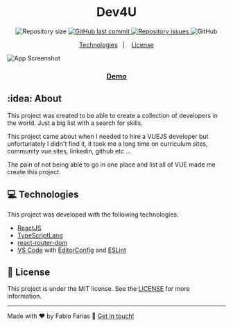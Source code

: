 <h1 align="center">
    Dev4U
</h1>

<p align="center">
  <img alt="Repository size" src="https://img.shields.io/github/repo-size/frf/react-dev4u-website.svg">
  <a href="https://github.com/lukemorales/bancointer/commits/master">
    <img alt="GitHub last commit" src="https://img.shields.io/github/last-commit/frf/react-dev4u-website.svg">
  </a>

  <a href="https://github.com/lukemorales/bancointer/issues">
    <img alt="Repository issues" src="https://img.shields.io/github/issues/frf/react-dev4u-website.svg">
  </a>

  <img alt="GitHub" src="https://img.shields.io/github/license/frf/react-dev4u-website.svg">
</p>

<p align="center">
  <a href="#frf">Technologies</a>&nbsp;&nbsp;&nbsp;|&nbsp;&nbsp;&nbsp;
  <a href="#memo-license">License</a>
</p>

![App Screenshot](https://dev4u.app2u.co/images/screens/screenshot_home.png)
<p align="center">
  <a href="https://website.app2u.co" target="_blank">
    <h3 align="center">Demo</h3>
  </a>
</p>

## :idea: About

This project was created to be able to create a collection of developers in the world. Just a big list with a search for skills.

This project came about when I needed to hire a VUEJS developer but unfortunately I didn't find it, it took me a long time on curriculum sites, community vue sites, linkedin, github etc ...

The pain of not being able to go in one place and list all of VUE made me create this project.

## :computer: Technologies
This project was developed with the following technologies:

- [ReactJS](https://reactjs.org/)
- [TypeScriptLang](https://www.typescriptlang.org/docs/handbook/react.html)
- [react-router-dom](https://github.com/ReactTraining/react-router)
- [VS Code][vscode] with [EditorConfig][vceditconfig] and [ESLint][vceslint]

## :memo: License

This project is under the MIT license. See the [LICENSE](https://github.com/frf/react-dev4u-website/blob/master/LICENSE) for more information.

---

Made with ♥ by Fabio Farias :wave: [Get in touch!](https://linkedin.com/in/fabiorochafarias/)

[ts]: https://www.typescriptlang.org
[vscode]: https://code.visualstudio.com/
[yarn]: https://yarnpkg.com/
[vceditconfig]: https://marketplace.visualstudio.com/items?itemName=EditorConfig.EditorConfig
[vceslint]: https://marketplace.visualstudio.com/items?itemName=dbaeumer.vscode-eslint
